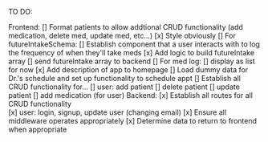 TO DO:

Frontend:
[] Format patients to allow addtional CRUD functionality (add medication, delete med, update med, etc...)
[x] Style obviously
[] For futureIntakeSchema: 
    [] Establish component that a user interacts with to log the frequency of when they'll take meds
    [x] Add logic to build futureIntake array
    [] send futureIntake array to backend
[] For med log:
    [] display as list for now
[x] Add description of app to homepage
[] Load dummy data for Dr.'s schedule and set up functionality to schedule appt
[] Establish all CRUD functionality for...
    [] user: add patient
    [] delete patient
    [] update patient
    [] add medication (for user) 
Backend:
[x] Establish all routes for all CRUD functionality  
    [x] user: login, signup, update user (changing email)
[x] Ensure all middleware operates appropriately
    [x] Determine data to return to frontend when appropriate
